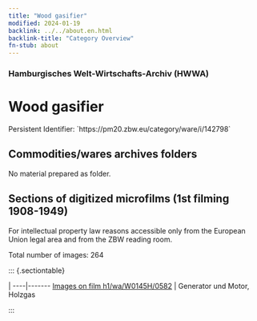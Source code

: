 ```yaml
---
title: "Wood gasifier"
modified: 2024-01-19
backlink: ../../about.en.html
backlink-title: "Category Overview"
fn-stub: about
---
```


### Hamburgisches Welt-Wirtschafts-Archiv (HWWA)

# Wood gasifier

<div class="hint">Persistent Identifier: `https://pm20.zbw.eu/category/ware/i/142798`</div>







## Commodities/wares archives folders





No material prepared as folder.



<a id="filmsections" />

## Sections of digitized microfilms (1st filming 1908-1949)

<p>For intellectual property law reasons accessible only from the European Union legal area and from the ZBW reading room.</p>



<p>Total number of images: 264</p>




::: {.sectiontable}

 | 
----|-------
<a class="btn" href="https://pm20.zbw.eu/film/h1/wa/W0145H/0582" rel="nofollow">Images on film h1/wa/W0145H/0582</a> | Generator und Motor, Holzgas


:::
















